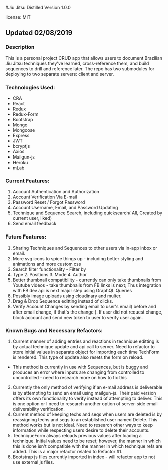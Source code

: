 #Jiu Jitsu Distilled Version 1.0.0

license: MIT

## Updated 02/08/2019

### Description

This is a personal project CRUD app that allows users to document Brazilian Jiu Jitsu techniques they've learned, cross-reference them, and build sequences to drill and reference later. The repo has two submodules for deploying to two separate servers: client and server. 

### Technologies Used:
- CRA
- React
- Redux
- Redux-Form
- Bootstrap
- Mongo
- Mongoose
- Express
- JWT
- bcryptjs
- Axios
- Mailgun-js
- Heroku
- mLab

### Current Features:

1.  Account Authentication and Authorization
2.  Account Verification Via E-mail
3.  Password Reset / Forgot Password
4.  Account Username, Email, and Password Updating
5.  Technique and Sequence Search, including quicksearch( All, Created by current user, liked)
6.  Send email feedback

### Future Features:

1.  Sharing Techniques and Sequences to other users via in-app inbox or email.
2.  More svg icons to spice things up - including better styling and animations and more custom css
3.  Search filter functionality - Filter by
  1. Type
	2. Positions
	3. Mode
	4. Author 
4.  Better thumbnail compatibility - currently can only take thumbnails from Youtube videos - take thumbnails from FB links is next; Thus integration with FB dev api is next major step using GraphQL Queries
5.  Possibly image uploads using cloudinary and multer.
6.  Drag & Drop Sequence editting instead of clicks.
7.  Verify Account Changes by sending email to user's email( before and after email change, if that's the change ). If user did not request change, block account and send new token to user to verify user again.


### Known Bugs and Necessary Refactors:

1.  Current manner of adding entries and reactions in technique editting is by actual technique update and api call to server. Need to refactor to store initial values in separate object for importing each time TechForm is rendered. This type of update also resets the form on reload.
  * This method is currently in use with Sequences, but is buggy and produces an error where inputs are changing from controlled to uncontrolled - need to research more on how to fix this
3.  Currently the only method of verifying if an e-mail address is deliverable is by attempting to send an email using mailgun-js. Their paid version offers its own functionality to verify instead of attempting to deliver. This is one option or I need to research another option of server-side email deliverability verification.
4.  Current method of keeping techs and seqs when users are deleted is by reassigning techs and seqs to an established user named Delete. This method works but is not ideal. Need to research other ways to keep information while respecting users desire to delete their accounts.
5.  TechniqueForm always reloads previous values after loading a technique. Initial values need to be reset; however, the manner in which this is done isn't compatible with the manner in which technique refs are added. This is a major refactor related to Refactor #1.
6. Bootstrap js files currently imported in index - will refactor app to not use external js files.

